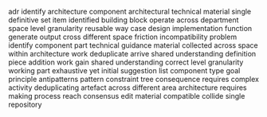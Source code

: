 adr identify architecture component architectural technical material single definitive set item identified building block operate across department space level granularity reusable way case design implementation function generate output cross different space friction incompatibility problem identify component part technical guidance material collected across space within architecture work deduplicate arrive shared understanding definition piece addition work gain shared understanding correct level granularity working part exhaustive yet initial suggestion list component type goal principle antipatterns pattern constraint tree consequence requires complex activity deduplicating artefact across different area architecture requires making process reach consensus edit material compatible collide single repository